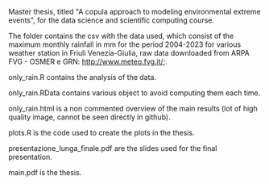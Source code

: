 Master thesis, titled "A copula approach to modeling environmental extreme events", for the data science and scientific computing course.


The folder contains the csv with the data used, which consist of the maximum monthly rainfall in mm for the period 2004-2023 for various weather station in Friuli Venezia-Giulia, raw data downloaded from ARPA FVG - OSMER e GRN:  http://www.meteo.fvg.it/;.

only_rain.R contains the analysis of the data.

only_rain.RData contains various object to avoid computing them each time.

only_rain.html is a non commented overview of the main results (lot of high quality image, cannot be seen directly in github).

plots.R is the code used to create the plots in the thesis.

presentazione_lunga_finale.pdf are the slides used for the final presentation.

main.pdf is the thesis.

